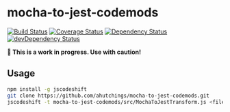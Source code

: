 # mocha-to-jest-codemods

[![Build Status](https://travis-ci.org/ahutchings/mocha-to-jest-codemods.svg?branch=master)](https://travis-ci.org/ahutchings/mocha-to-jest-codemods)
[![Coverage Status](https://coveralls.io/repos/github/ahutchings/mocha-to-jest-codemods/badge.svg)](https://coveralls.io/github/ahutchings/mocha-to-jest-codemods)
[![Dependency Status](https://david-dm.org/ahutchings/mocha-to-jest-codemods.svg)](https://david-dm.org/ahutchings/mocha-to-jest-codemods)
[![devDependency Status](https://david-dm.org/ahutchings/mocha-to-jest-codemods/dev-status.svg)](https://david-dm.org/ahutchings/mocha-to-jest-codemods#info=devDependencies)

**🚨  This is a work in progress. Use with caution!**

## Usage

```sh
npm install -g jscodeshift
git clone https://github.com/ahutchings/mocha-to-jest-codemods.git
jscodeshift -t mocha-to-jest-codemods/src/MochaToJestTransform.js <file>
```
